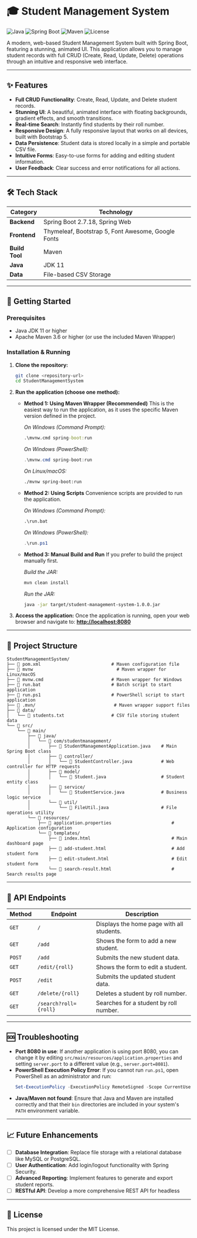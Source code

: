 # 🎓 Student Management System

![Java](https://img.shields.io/badge/Java-11-blue.svg)
![Spring Boot](https://img.shields.io/badge/Spring%20Boot-2.7.18-brightgreen.svg)
![Maven](https://img.shields.io/badge/Build-Maven-red.svg)
![License](https://img.shields.io/badge/License-MIT-yellow.svg)

A modern, web-based Student Management System built with Spring Boot, featuring a stunning, animated UI. This application allows you to manage student records with full CRUD (Create, Read, Update, Delete) operations through an intuitive and responsive web interface.

---

## ✨ Features

-   **Full CRUD Functionality**: Create, Read, Update, and Delete student records.
-   **Stunning UI**: A beautiful, animated interface with floating backgrounds, gradient effects, and smooth transitions.
-   **Real-time Search**: Instantly find students by their roll number.
-   **Responsive Design**: A fully responsive layout that works on all devices, built with Bootstrap 5.
-   **Data Persistence**: Student data is stored locally in a simple and portable CSV file.
-   **Intuitive Forms**: Easy-to-use forms for adding and editing student information.
-   **User Feedback**: Clear success and error notifications for all actions.

---

## 🛠️ Tech Stack

| Category      | Technology                                       |
| ------------- | ------------------------------------------------ |
| **Backend**   | Spring Boot 2.7.18, Spring Web                   |
| **Frontend**  | Thymeleaf, Bootstrap 5, Font Awesome, Google Fonts |
| **Build Tool**| Maven                                            |
| **Java**      | JDK 11                                           |
| **Data**      | File-based CSV Storage                           |

---

## 🚀 Getting Started

### Prerequisites

-   Java JDK 11 or higher
-   Apache Maven 3.6 or higher (or use the included Maven Wrapper)

### Installation & Running

1.  **Clone the repository:**
    ```sh
    git clone <repository-url>
    cd StudentManagementSystem
    ```

2.  **Run the application (choose one method):**

    *   **Method 1: Using Maven Wrapper (Recommended)**
        This is the easiest way to run the application, as it uses the specific Maven version defined in the project.

        *On Windows (Command Prompt):*
        ```cmd
        .\mvnw.cmd spring-boot:run
        ```
        *On Windows (PowerShell):*
        ```powershell
        .\mvnw.cmd spring-boot:run
        ```
        *On Linux/macOS:*
        ```sh
        ./mvnw spring-boot:run
        ```

    *   **Method 2: Using Scripts**
        Convenience scripts are provided to run the application.

        *On Windows (Command Prompt):*
        ```cmd
        .\run.bat
        ```
        *On Windows (PowerShell):*
        ```powershell
        .\run.ps1
        ```

    *   **Method 3: Manual Build and Run**
        If you prefer to build the project manually first.

        *Build the JAR:*
        ```sh
        mvn clean install
        ```
        *Run the JAR:*
        ```sh
        java -jar target/student-management-system-1.0.0.jar
        ```

3.  **Access the application:**
    Once the application is running, open your web browser and navigate to:
    **[http://localhost:8080](http://localhost:8080)**

---

## 📁 Project Structure

```
StudentManagementSystem/
├── 📄 pom.xml                           # Maven configuration file
├── 📄 mvnw                                # Maven wrapper for Linux/macOS
├── 📄 mvnw.cmd                          # Maven wrapper for Windows
├── 📄 run.bat                           # Batch script to start application
├── 📄 run.ps1                           # PowerShell script to start application
├── 📂 .mvn/                              # Maven wrapper support files
├── 📂 data/
│   └── 📄 students.txt                  # CSV file storing student data
└── 📂 src/
    └── 📂 main/
        ├── 📂 java/
        │   └── 📂 com/studentmanagement/
        │       ├── 📄 StudentManagementApplication.java    # Main Spring Boot class
        │       ├── 📂 controller/
        │       │   └── 📄 StudentController.java           # Web controller for HTTP requests
        │       ├── 📂 model/
        │       │   └── 📄 Student.java                     # Student entity class
        │       ├── 📂 service/
        │       │   └── 📄 StudentService.java              # Business logic service
        │       └── 📂 util/
        │           └── 📄 FileUtil.java                    # File operations utility
        └── 📂 resources/
            ├── 📄 application.properties                       # Application configuration
            └── 📂 templates/
                ├── 📄 index.html                               # Main dashboard page
                ├── 📄 add-student.html                         # Add student form
                ├── 📄 edit-student.html                        # Edit student form
                └── 📄 search-result.html                       # Search results page
```

---

## 🔌 API Endpoints

| Method | Endpoint              | Description                      |
| ------ | --------------------- | -------------------------------- |
| `GET`  | `/`                   | Displays the home page with all students. |
| `GET`  | `/add`                | Shows the form to add a new student. |
| `POST` | `/add`                | Submits the new student data.    |
| `GET`  | `/edit/{roll}`        | Shows the form to edit a student. |
| `POST` | `/edit`               | Submits the updated student data. |
| `GET`  | `/delete/{roll}`      | Deletes a student by roll number. |
| `GET`  | `/search?roll={roll}` | Searches for a student by roll number. |

---

## 🆘 Troubleshooting

-   **Port 8080 in use**: If another application is using port 8080, you can change it by editing `src/main/resources/application.properties` and setting `server.port` to a different value (e.g., `server.port=8081`).
-   **PowerShell Execution Policy Error**: If you cannot run `run.ps1`, open PowerShell as an administrator and run:
    ```powershell
    Set-ExecutionPolicy -ExecutionPolicy RemoteSigned -Scope CurrentUser
    ```
-   **Java/Maven not found**: Ensure that Java and Maven are installed correctly and that their `bin` directories are included in your system's `PATH` environment variable.

---

## 📈 Future Enhancements

-   [ ] **Database Integration**: Replace file storage with a relational database like MySQL or PostgreSQL.
-   [ ] **User Authentication**: Add login/logout functionality with Spring Security.
-   [ ] **Advanced Reporting**: Implement features to generate and export student reports.
-   [ ] **RESTful API**: Develop a more comprehensive REST API for headless

---

## 📜 License

This project is licensed under the MIT License.
